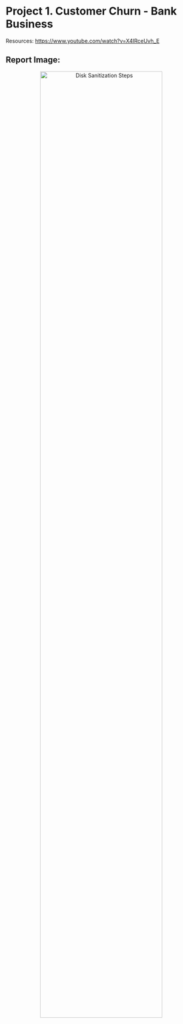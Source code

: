 <h1>Project 1. Customer Churn - Bank Business</h1>




Resources: https://www.youtube.com/watch?v=X4IRceUvh_E
<br />

<h2>Report Image:</h2>
<p align="center">
<img src="https://i.postimg.cc/zXJxp6V6/Customer-Churn.png" height="80%" width="80%" alt="Disk Sanitization Steps"/>
<br />
<br />
